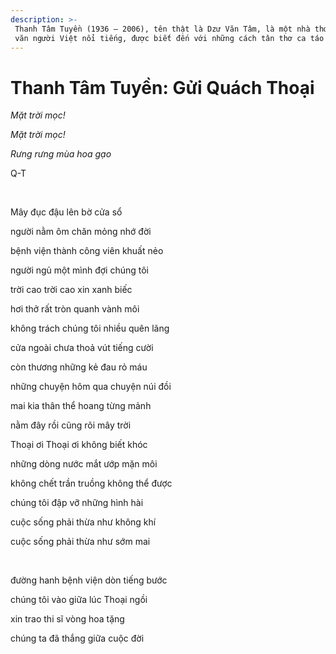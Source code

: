 ```yaml
---
description: >-
 Thanh Tâm Tuyền (1936 – 2006), tên thật là Dzư Văn Tâm, là một nhà thơ, nhà
 văn người Việt nổi tiếng, được biết đến với những cách tân thơ ca táo bạo.
---
```


# Thanh Tâm Tuyền: Gửi Quách Thoại

_Mặt trời mọc!_

_Mặt trời mọc!_

_Rưng rưng mùa hoa gạo_

Q-T

_‍_

Mây đục đậu lên bờ cửa sổ

người nằm ôm chăn mỏng nhớ đời

bệnh viện thành công viên khuất nẻo

người ngủ một mình đợi chúng tôi

trời cao trời cao xin xanh biếc

hơi thở rất tròn quanh vành môi

không trách chúng tôi nhiều quên lãng

cửa ngoài chưa thoả vút tiếng cười

còn thương những kẻ đau rỏ máu

những chuyện hôm qua chuyện núi đồi

mai kia thân thể hoang từng mảnh

nằm đây rồi cũng rõi mây trời

Thoại ơi Thoại ơi không biết khóc

những dòng nước mắt ướp mặn môi

không chết trần truồng không thể được

chúng tôi đập vỡ những hình hài

cuộc sống phải thừa như không khí

cuộc sống phải thừa như sớm mai

_‍_

đường hanh bệnh viện dòn tiếng bước

chúng tôi vào giữa lúc Thoại ngồi

xin trao thi sĩ vòng hoa tặng

chúng ta đã thắng giữa cuộc đời
